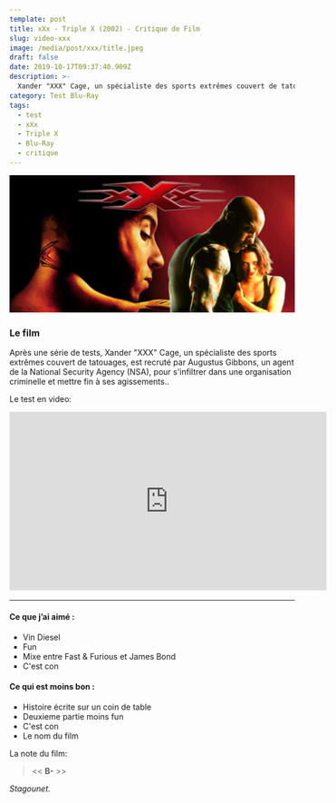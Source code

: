 ```yaml
---
template: post
title: xXx - Triple X (2002) - Critique de Film
slug: video-xxx
image: /media/post/xxx/title.jpeg
draft: false
date: 2019-10-17T09:37:40.909Z
description: >-
  Xander "XXX" Cage, un spécialiste des sports extrêmes couvert de tatouages, est recruté par la NSA, pour s'infiltrer dans une organisation criminelle et mettre fin à ses agissements..
category: Test Blu-Ray
tags:
  - test
  - xXx
  - Triple X
  - Blu-Ray
  - critique
---
```


![](/media/post/xxx/title.jpeg)

### Le film
Après une série de tests, Xander "XXX" Cage, un spécialiste des sports extrêmes couvert de tatouages, est recruté par Augustus Gibbons, un agent de la National Security Agency (NSA), pour s'infiltrer dans une organisation criminelle et mettre fin à ses agissements..

Le test en video: 
<iframe width="560" height="315" src="https://www.youtube.com/embed/z1dvXqa1__U" frameborder="0" allow="accelerometer; autoplay; encrypted-media; gyroscope; picture-in-picture" allowfullscreen></iframe>

---

#### Ce que j’ai aimé :

* Vin Diesel
* Fun
* Mixe entre Fast & Furious et James Bond
* C'est con


#### Ce qui est moins bon :

* Histoire écrite sur un coin de table
* Deuxieme partie moins fun
* C'est con
* Le nom du film

La note du film:

> << **B-** >>

_Stagounet._
